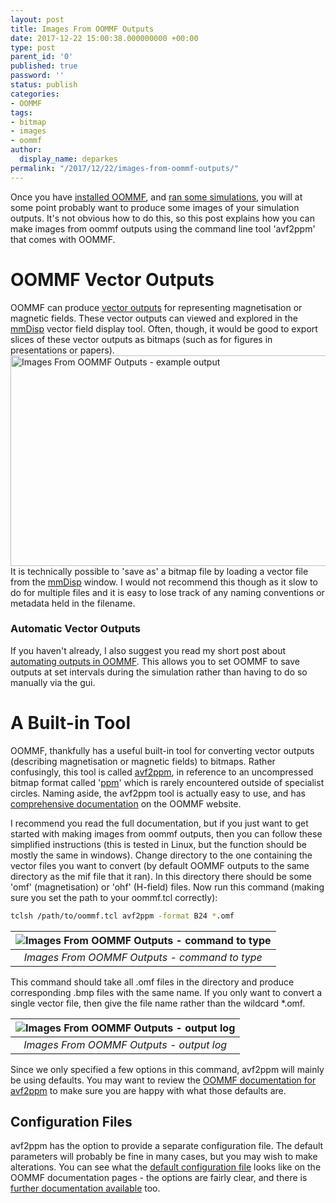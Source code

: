```yaml
---
layout: post
title: Images From OOMMF Outputs
date: 2017-12-22 15:00:38.000000000 +00:00
type: post
parent_id: '0'
published: true
password: ''
status: publish
categories:
- OOMMF
tags:
- bitmap
- images
- oommf
author:
  display_name: deparkes
permalink: "/2017/12/22/images-from-oommf-outputs/"
---
```

Once you have <a href="{{site.baseurl}}/2014/05/18/oommf-tutorial-part-1-install-oommf-and-tcltk/">installed OOMMF</a>, and <a href="{{site.baseurl}}/2014/05/22/oommf-tutorial-part-2-running-oommf/">ran some simulations</a>, you will at some point probably want to produce some images of your simulation outputs. It's not obvious how to do this, so this post explains how you can make images from oommf outputs using the command line tool 'avf2ppm' that comes with OOMMF.
<h1>OOMMF Vector Outputs</h1>
OOMMF can produce <a href="https://math.nist.gov/oommf/doc/userguide20a0/userguide/Vector_Field_File_Format_OV.html">vector outputs</a> for representing magnetisation or magnetic fields. These vector outputs can viewed and explored in the <a href="https://math.nist.gov/oommf/mmdisp/mmdisp.html">mmDisp</a> vector field display tool. Often, though, it would be good to export slices of these vector outputs as bitmaps (such as for figures in presentations or papers).
<a href="{{site.baseurl}}/assets/2017/12/antidots-Oxs_TimeDriver-Magnetization-04-0002710.bmp"><img class="aligncenter wp-image-3699 size-full" src="{{site.baseurl}}/assets/2017/12/antidots-Oxs_TimeDriver-Magnetization-04-0002710.bmp" alt="Images From OOMMF Outputs - example output" width="640" height="337"></a>
It is technically possible to 'save as' a bitmap file by loading a vector file from the <a href="https://math.nist.gov/oommf/doc/userguide20a0/userguide/Vector_Field_Display_mmDisp.html">mmDisp</a> window. I would not recommend this though as it slow to do for multiple files and it is easy to lose track of any naming conventions or metadata held in the filename.
<h3>Automatic Vector Outputs</h3>
If you haven't already, I also suggest you read my short post about<a href="{{site.baseurl}}/2015/02/05/oommf-automatic-output/"> automating outputs in OOMMF</a>. This allows you to set OOMMF to save outputs at set intervals during the simulation rather than having to do so manually via the gui.
<h1>A Built-in Tool</h1>
OOMMF, thankfully has a useful built-in tool for converting vector outputs (describing magnetisation or magnetic fields) to bitmaps. Rather confusingly, this tool is called <a href="https://math.nist.gov/oommf/doc/userguide20a0/userguide/Making_Bitmaps_from_Vector_.html">avf2ppm</a>, in reference to an uncompressed bitmap format called '<a href="https://en.wikipedia.org/wiki/Netpbm_format#PPM_example">ppm</a>' which is rarely encountered outside of specialist circles. Naming aside, the avf2ppm tool is actually easy to use, and has <a href="https://math.nist.gov/oommf/doc/userguide20a0/userguide/Making_Bitmaps_from_Vector_.html">comprehensive documentation</a> on the OOMMF website.

I recommend you read the full documentation, but if you just want to get started with making images from oommf outputs, then you can follow these simplified instructions (this is tested in Linux, but the function should be mostly the same in windows).
Change directory to the one containing the vector files you want to convert (by default OOMMF outputs to the same directory as the mif file that it ran). In this directory there should be some 'omf' (magnetisation) or 'ohf' (H-field) files. Now run this command (making sure you set the path to your oommf.tcl correctly):

```bash
tclsh /path/to/oommf.tcl avf2ppm -format B24 *.omf
```

| ![Images From OOMMF Outputs - command to type]({{site.baseurl}}/assets/2017/12/oommf_vector_convert1.png) |
|:--:|
| *Images From OOMMF Outputs - command to type* |

  This command should take all .omf files in the directory and produce corresponding .bmp files with the same name. If you only want to convert a single vector file, then give the file name rather than the wildcard *.omf.

| ![Images From OOMMF Outputs - output log]({{site.baseurl}}/assets/2017/12/oommf_vector_convert2.png) |
|:--:|
| *Images From OOMMF Outputs - output log* |

Since we only specified a few options in this command, avf2ppm will mainly be using defaults. You may want to review the <a href="https://math.nist.gov/oommf/doc/userguide20a0/userguide/Making_Bitmaps_from_Vector_.html">OOMMF documentation for avf2ppm</a> to make sure you are happy with what those defaults are.
<h2>Configuration Files</h2>
avf2ppm has the option to provide a separate configuration file. The default parameters will probably be fine in many cases, but you may wish to make alterations. You can see what the <a href="https://math.nist.gov/oommf/doc/userguide20a0/userguide/Making_Bitmaps_from_Vector_.html#sec:avf2ppmconfig">default configuration file</a> looks like on the OOMMF documentation pages - the options are fairly clear, and there is <a href="https://math.nist.gov/oommf/doc/userguide20a0/userguide/Vector_Field_Display_mmDisp.html#sec:mmdispconfig">further documentation available</a> too.
